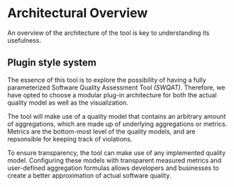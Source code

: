 # Architectural Overview
An overview of the architecture of the tool is key to understanding its usefulness.

## Plugin style system
The essence of this tool is to explore the possibility of having a fully parameterized Software Quality Assessment Tool _(SWQAT)_. Therefore, we have opted to choose a modular plug-in architecture for both the actual quality model as well as the visualization. 

The tool will make use of a quality model that contains an arbitrary amount of aggregations, which are made up of underlying aggregations or metrics. Metrics are the bottom-most level of the quality models, and are repsonsible for keeping track of violations. 

To ensure transparency, the tool can make use of any implemented quality model.
Configuring these models with transparent measured metrics and user-defined aggregation formulas allows developers and businesses to create a better approximation of actual software quality.